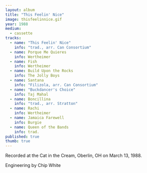 ```yaml
---
layout: album
title: "This Feelin' Nice"
image: thisfeelinnice.gif
year: 1988
medium: 
  - cassette
tracks: 
  - name: "This Feelin' Nice"
    info: "trad., arr. Can Consortium"
  - name: Porque Me Quieres
    info: Wertheimer
  - name: Fish
    info: Wertheimer
  - name: Build Upon the Rocks
    info: The Jolly Boys
  - name: Santana
    info: "Filizola, arr. Can Consortium"
  - name: "Buckdancer's Choice"
    info: Taj Mahal
  - name: Boncillina
    info: "trad., arr. Stratton"
  - name: Rachi
    info: Wertheimer
  - name: Jamaica Farewell
    info: Burgie
  - name: Queen of the Bands
    info: trad.
published: true
thumb: true
---
```


Recorded at the Cat in the Cream, Oberlin, OH on March 13, 1988.

Engineering by Chip White